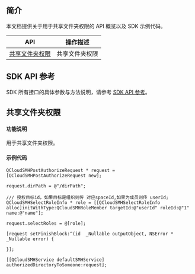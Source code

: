 ## 简介

本文档提供关于用于共享文件夹权限的 API 概览以及 SDK 示例代码。

| API                                                          | 操作描述                         |
| ------------------------------------------------------------ | -------------------------------- |
| [共享文件夹权限](https://cloud.tencent.com/document/product/1339/71346) | 共享文件夹权限         |

## SDK API 参考

SDK 所有接口的具体参数与方法说明，请参考 [SDK API 参考](https://smh-sdk-doc-1253960454.cos.ap-guangzhou.myqcloud.com/ios_api_doc/html/index.html)。

## 共享文件夹权限

#### 功能说明

用于共享文件夹权限。

#### 示例代码

```
QCloudSMHPostAuthorizeRequest * request = [QCloudSMHPostAuthorizeRequest new];
    
request.dirPath = @"/dirPath";

/// 授权目标id，如果目标是组织则传 对应spaceId,如果为成员则传 userId;
QCloudSMHSelectRoleInfo * role = [[QCloudSMHSelectRoleInfo alloc]initWithType:QCloudSMHRoleMember targetId:@"userId" roleId:@"1" name:@"name"];

request.selectRoles = @[role];

[request setFinishBlock:^(id  _Nullable outputObject, NSError * _Nullable error) {
        
}];

[[QCloudSMHService defaultSMHService] authorizedDirectoryToSomeone:request];
```